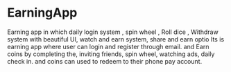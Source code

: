 # EarningApp
Earning app in which daily login system , spin wheel , Roll dice , Withdraw system with beautiful UI, watch and earn system, share and earn optio
Its is earning app where user can login and register through email. and Earn coins by completing the, inviting friends, spin wheel, watching ads, daily check in. and coins can used to redeem to their phone pay account.
